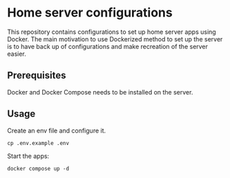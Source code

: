 # Home server configurations

This repository contains configurations to set up home server apps using Docker. The main motivation to use Dockerized method to set up the server is to have back up of configurations and make recreation of the server easier.

## Prerequisites

Docker and Docker Compose needs to be installed on the server.

## Usage

Create an env file and configure it.

```
cp .env.example .env
```

Start the apps:

```
docker compose up -d
```
